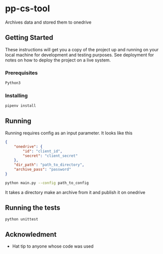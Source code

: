 # pp-cs-tool

Archives data and stored them to onedrive

## Getting Started

These instructions will get you a copy of the project up and running on your local machine for development and testing purposes. See deployment for notes on how to deploy the project on a live system.

### Prerequisites

```bash
Python3
```

### Installing

```bash
pipenv install
```

## Running

Running requires config as an input parameter. It looks like this
```json
{
	"onedrive": {
		"id": "client_id",
		"secret": "client_secret"
	},
	"dir_path": "path_to_directory",
	"archive_pass": "password"
}
```

```bash
python main.py --config path_to_config
```

It takes a directory make an archive from it and publish it on onedrive

## Running the tests

```bash
python unittest
```


## Acknowledment
* Hat tip to anyone whose code was used

